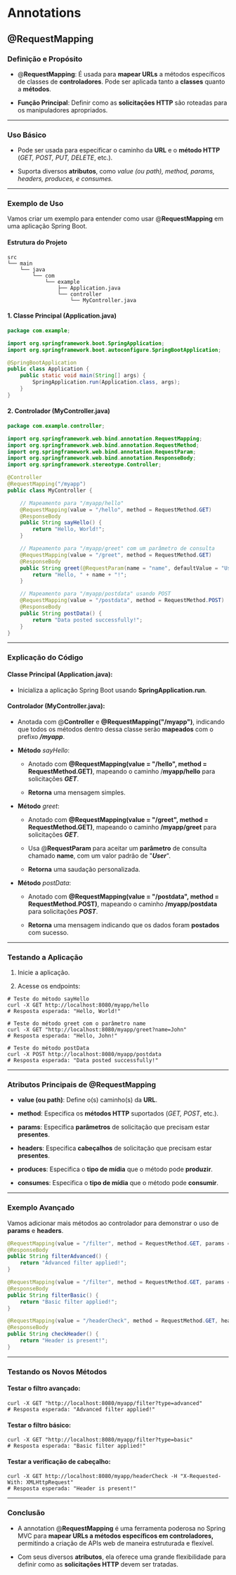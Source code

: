 
# Annotations

## @RequestMapping

### Definição e Propósito

- @**RequestMapping**: É usada para **mapear URLs** a métodos específicos de classes de **controladores**. Pode ser aplicada tanto a **classes** quanto a **métodos**.


- **Função Principal**: Definir como as **solicitações HTTP** são roteadas para os manipuladores apropriados.

---

### Uso Básico

- Pode ser usada para especificar o caminho da **URL** e o **método HTTP** (_GET, POST, PUT, DELETE_, etc.).


- Suporta diversos **atributos**, como _value (ou path), method, params, headers, produces, e consumes._


---

### Exemplo de Uso

Vamos criar um exemplo para entender como usar @**RequestMapping** em uma aplicação Spring Boot.


#### Estrutura do Projeto

```
src
└── main
    └── java
        └── com
            └── example
                ├── Application.java
                └── controller
                    └── MyController.java
```


#### 1. Classe Principal (Application.java)

```java
package com.example;

import org.springframework.boot.SpringApplication;
import org.springframework.boot.autoconfigure.SpringBootApplication;

@SpringBootApplication
public class Application {
    public static void main(String[] args) {
        SpringApplication.run(Application.class, args);
    }
}
```


#### 2. Controlador (MyController.java)

```java
package com.example.controller;

import org.springframework.web.bind.annotation.RequestMapping;
import org.springframework.web.bind.annotation.RequestMethod;
import org.springframework.web.bind.annotation.RequestParam;
import org.springframework.web.bind.annotation.ResponseBody;
import org.springframework.stereotype.Controller;

@Controller
@RequestMapping("/myapp")
public class MyController {

    // Mapeamento para "/myapp/hello"
    @RequestMapping(value = "/hello", method = RequestMethod.GET)
    @ResponseBody
    public String sayHello() {
        return "Hello, World!";
    }

    // Mapeamento para "/myapp/greet" com um parâmetro de consulta
    @RequestMapping(value = "/greet", method = RequestMethod.GET)
    @ResponseBody
    public String greet(@RequestParam(name = "name", defaultValue = "User") String name) {
        return "Hello, " + name + "!";
    }

    // Mapeamento para "/myapp/postdata" usando POST
    @RequestMapping(value = "/postdata", method = RequestMethod.POST)
    @ResponseBody
    public String postData() {
        return "Data posted successfully!";
    }
}
```

---


### Explicação do Código

#### Classe Principal (Application.java):

- Inicializa a aplicação Spring Boot usando **SpringApplication.run**.


#### Controlador (MyController.java):

- Anotada com @**Controller** e **@RequestMapping("/myapp")**, indicando que todos os métodos dentro dessa classe serão **mapeados** com o prefixo _**/myapp**_.


- **Método** _sayHello_:

  - Anotado com **@RequestMapping(value = "/hello", method = RequestMethod.GET)**, mapeando o caminho /**myapp/hello** para solicitações _**GET**_.

  - **Retorna** uma mensagem simples.

    
- **Método** _greet_:

  - Anotado com **@RequestMapping(value = "/greet", method = RequestMethod.GET)**, mapeando o caminho **/myapp/greet** para solicitações **_GET_**.

  - Usa @**RequestParam** para aceitar um **parâmetro** de consulta chamado **name**, com um valor padrão de "**_User_**".

  - **Retorna** uma saudação personalizada.


- **Método** _postData_:

  - Anotado com **@RequestMapping(value = "/postdata", method = RequestMethod.POST)**, mapeando o caminho **/myapp/postdata** para solicitações _**POST**_.

  - **Retorna** uma mensagem indicando que os dados foram **postados** com sucesso.


---

### Testando a Aplicação

1. Inicie a aplicação.


2. Acesse os endpoints:

```shell
# Teste do método sayHello
curl -X GET http://localhost:8080/myapp/hello
# Resposta esperada: "Hello, World!"

# Teste do método greet com o parâmetro name
curl -X GET "http://localhost:8080/myapp/greet?name=John"
# Resposta esperada: "Hello, John!"

# Teste do método postData
curl -X POST http://localhost:8080/myapp/postdata
# Resposta esperada: "Data posted successfully!"
```

---

### Atributos Principais de @RequestMapping

 - **value (ou path)**: Define o(s) caminho(s) da **URL**.


 - **method**: Especifica os **métodos HTTP** suportados (_GET, POST_, etc.).


 - **params**: Especifica **parâmetros** de solicitação que precisam estar **presentes**.


 - **headers**: Especifica **cabeçalhos** de solicitação que precisam estar **presentes**.


 - **produces**: Especifica o **tipo de mídia** que o método pode **produzir**.


 - **consumes**: Especifica o **tipo de mídia** que o método pode **consumir**.


---


### Exemplo Avançado

Vamos adicionar mais métodos ao controlador para demonstrar o uso de **params** e **headers**.

```java
@RequestMapping(value = "/filter", method = RequestMethod.GET, params = "type=advanced")
@ResponseBody
public String filterAdvanced() {
    return "Advanced filter applied!";
}

@RequestMapping(value = "/filter", method = RequestMethod.GET, params = "type=basic")
@ResponseBody
public String filterBasic() {
    return "Basic filter applied!";
}

@RequestMapping(value = "/headerCheck", method = RequestMethod.GET, headers = "X-Requested-With=XMLHttpRequest")
@ResponseBody
public String checkHeader() {
    return "Header is present!";
}
```

---


### Testando os Novos Métodos

#### Testar o filtro avançado:

```shell
curl -X GET "http://localhost:8080/myapp/filter?type=advanced"
# Resposta esperada: "Advanced filter applied!"
```

#### Testar o filtro básico:

```shell
curl -X GET "http://localhost:8080/myapp/filter?type=basic"
# Resposta esperada: "Basic filter applied!"
```

#### Testar a verificação de cabeçalho:

```shell
curl -X GET http://localhost:8080/myapp/headerCheck -H "X-Requested-With: XMLHttpRequest"
# Resposta esperada: "Header is present!"
```

---


### Conclusão

- A annotation @**RequestMapping** é uma ferramenta poderosa no Spring MVC para **mapear URLs a métodos específicos em controladores,** permitindo a criação de APIs web de maneira estruturada e flexível.

 -  Com seus diversos **atributos**, ela oferece uma grande flexibilidade para definir como as **solicitações HTTP** devem ser tratadas.

